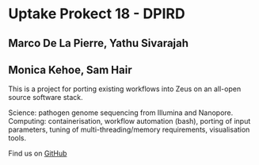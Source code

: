 # Uptake Prokect 18 - DPIRD
## Marco De La Pierre, Yathu Sivarajah
## Monica Kehoe, Sam Hair

This is a project for porting existing workflows into Zeus on an all-open source software stack.

Science: pathogen genome sequencing from Illumina and Nanopore.
Computing: containerisation, workflow automation (bash), porting of input parameters, tuning of multi-threading/memory requirements, visualisation tools.

Find us on [GitHub](https://github.com/PawseySC/dpird-mk)
